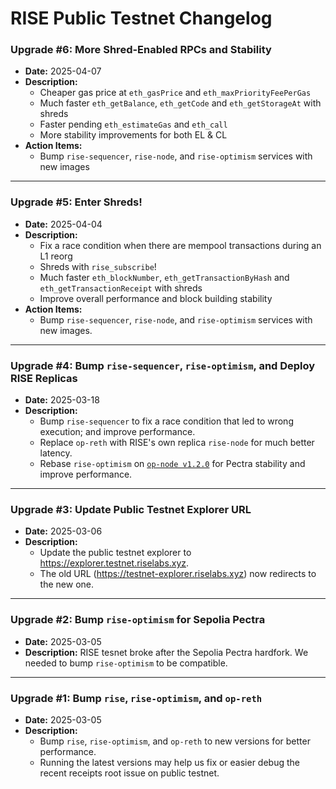 # RISE Public Testnet Changelog

### Upgrade #6: More Shred-Enabled RPCs and Stability

- **Date:** 2025-04-07
- **Description:**
  - Cheaper gas price at `eth_gasPrice` and `eth_maxPriorityFeePerGas`
  - Much faster `eth_getBalance`, `eth_getCode` and `eth_getStorageAt` with shreds
  - Faster pending `eth_estimateGas` and `eth_call`
  - More stability improvements for both EL & CL
- **Action Items:**
  - Bump `rise-sequencer`, `rise-node`, and `rise-optimism` services with new images

---

### Upgrade #5: Enter Shreds!

- **Date:** 2025-04-04
- **Description:**
  - Fix a race condition when there are mempool transactions during an L1 reorg
  - Shreds with `rise_subscribe`!
  - Much faster `eth_blockNumber`, `eth_getTransactionByHash` and `eth_getTransactionReceipt` with shreds
  - Improve overall performance and block building stability
- **Action Items:**
  - Bump `rise-sequencer`, `rise-node`, and `rise-optimism` services with new images.

---

### Upgrade #4: Bump `rise-sequencer`, `rise-optimism`, and Deploy RISE Replicas

- **Date:** 2025-03-18
- **Description:**
  - Bump `rise-sequencer` to fix a race condition that led to wrong execution; and improve performance.
  - Replace `op-reth` with RISE's own replica `rise-node` for much better latency.
  - Rebase `rise-optimism` on [`op-node v1.2.0`](https://github.com/ethereum-optimism/optimism/releases/tag/op-node%2Fv1.12.0) for Pectra stability and improve performance.

---

### Upgrade #3: Update Public Testnet Explorer URL

- **Date:** 2025-03-06
- **Description:**
  - Update the public testnet explorer to https://explorer.testnet.riselabs.xyz.
  - The old URL (https://testnet-explorer.riselabs.xyz) now redirects to the new one.

---

### Upgrade #2: Bump `rise-optimism` for Sepolia Pectra

- **Date:** 2025-03-05
- **Description:** RISE tesnet broke after the Sepolia Pectra hardfork. We needed to bump `rise-optimism` to be compatible.

---

### Upgrade #1: Bump `rise`, `rise-optimism`, and `op-reth`

- **Date:** 2025-03-05
- **Description:**
  - Bump `rise`, `rise-optimism`, and `op-reth` to new versions for better performance.
  - Running the latest versions may help us fix or easier debug the recent receipts root issue on public testnet.
